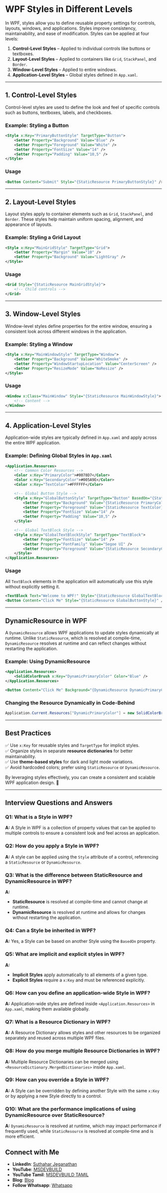 # WPF Styles in Different Levels

In WPF, styles allow you to define reusable property settings for controls, layouts, windows, and applications. Styles improve consistency, maintainability, and ease of modification. Styles can be applied at four levels:

1. **Control-Level Styles** – Applied to individual controls like buttons or textboxes.
2. **Layout-Level Styles** – Applied to containers like `Grid`, `StackPanel`, and `Border`.
3. **Window-Level Styles** – Applied to entire windows.
4. **Application-Level Styles** – Global styles defined in `App.xaml`.

---

## **1. Control-Level Styles**
Control-level styles are used to define the look and feel of specific controls such as buttons, textboxes, labels, and checkboxes.

### **Example: Styling a Button**
```xml
<Style x:Key="PrimaryButtonStyle" TargetType="Button">
    <Setter Property="Background" Value="Blue" />
    <Setter Property="Foreground" Value="White" />
    <Setter Property="FontSize" Value="14" />
    <Setter Property="Padding" Value="10,5" />
</Style>
```

### **Usage**
```xml
<Button Content="Submit" Style="{StaticResource PrimaryButtonStyle}" />
```

---

## **2. Layout-Level Styles**
Layout styles apply to container elements such as `Grid`, `StackPanel`, and `Border`. These styles help maintain uniform spacing, alignment, and appearance of layouts.

### **Example: Styling a Grid Layout**
```xml
<Style x:Key="MainGridStyle" TargetType="Grid">
    <Setter Property="Margin" Value="10" />
    <Setter Property="Background" Value="LightGray" />
</Style>
```

### **Usage**
```xml
<Grid Style="{StaticResource MainGridStyle}">
    <!-- Child controls -->
</Grid>
```

---

## **3. Window-Level Styles**
Window-level styles define properties for the entire window, ensuring a consistent look across different windows in the application.

### **Example: Styling a Window**
```xml
<Style x:Key="MainWindowStyle" TargetType="Window">
    <Setter Property="Background" Value="WhiteSmoke" />
    <Setter Property="WindowStartupLocation" Value="CenterScreen" />
    <Setter Property="ResizeMode" Value="NoResize" />
</Style>
```

### **Usage**
```xml
<Window x:Class="MainWindow" Style="{StaticResource MainWindowStyle}">
    <!-- Content -->
</Window>
```

---

## **4. Application-Level Styles**
Application-wide styles are typically defined in `App.xaml` and apply across the entire WPF application.

### **Example: Defining Global Styles in `App.xaml`**
```xml
<Application.Resources>
    <!-- Common Color Resources -->
    <Color x:Key="PrimaryColor">#0078D7</Color>
    <Color x:Key="SecondaryColor">#005A9E</Color>
    <Color x:Key="TextColor">#FFFFFF</Color>

    <!-- Global Button Style -->
    <Style x:Key="GlobalButtonStyle" TargetType="Button" BasedOn="{StaticResource {x:Type Button}}">
        <Setter Property="Background" Value="{StaticResource PrimaryColor}" />
        <Setter Property="Foreground" Value="{StaticResource TextColor}" />
        <Setter Property="FontSize" Value="14" />
        <Setter Property="Padding" Value="10,5" />
    </Style>

    <!-- Global TextBlock Style -->
    <Style x:Key="GlobalTextBlockStyle" TargetType="TextBlock">
        <Setter Property="FontSize" Value="14" />
        <Setter Property="FontFamily" Value="Segoe UI" />
        <Setter Property="Foreground" Value="{StaticResource SecondaryColor}" />
    </Style>
</Application.Resources>
```

### **Usage**
All `TextBlock` elements in the application will automatically use this style without explicitly setting it.

```xml
<TextBlock Text="Welcome to WPF!" Style="{StaticResource GlobalTextBlockStyle}" />
<Button Content="Click Me" Style="{StaticResource GlobalButtonStyle}" />
```

---

## **DynamicResource in WPF**
A `DynamicResource` allows WPF applications to update styles dynamically at runtime. Unlike `StaticResource`, which is resolved at compile-time, `DynamicResource` resolves at runtime and can reflect changes without restarting the application.

### **Example: Using DynamicResource**
```xml
<Application.Resources>
    <SolidColorBrush x:Key="DynamicPrimaryColor" Color="Blue" />
</Application.Resources>

<Button Content="Click Me" Background="{DynamicResource DynamicPrimaryColor}" />
```

### **Changing the Resource Dynamically in Code-Behind**
```csharp
Application.Current.Resources["DynamicPrimaryColor"] = new SolidColorBrush(Colors.Red);
```

---

## **Best Practices**
✅ Use `x:Key` for reusable styles and `TargetType` for implicit styles.  
✅ Organize styles in separate **resource dictionaries** for better maintainability.  
✅ Use **theme-based styles** for dark and light mode variations.  
✅ Avoid hardcoded colors; prefer using `StaticResource` or `DynamicResource`.  

By leveraging styles effectively, you can create a consistent and scalable WPF application design. 🚀

---

## **Interview Questions and Answers**

### **Q1: What is a Style in WPF?**
**A:** A Style in WPF is a collection of property values that can be applied to multiple controls to ensure a consistent look and feel across an application.

### **Q2: How do you apply a Style in WPF?**
**A:** A style can be applied using the `Style` attribute of a control, referencing a `StaticResource` or `DynamicResource`.

### **Q3: What is the difference between StaticResource and DynamicResource in WPF?**
**A:** 
- **StaticResource** is resolved at compile-time and cannot change at runtime.
- **DynamicResource** is resolved at runtime and allows for changes without restarting the application.

### **Q4: Can a Style be inherited in WPF?**
**A:** Yes, a Style can be based on another Style using the `BasedOn` property.

### **Q5: What are implicit and explicit styles in WPF?**
**A:** 
- **Implicit Styles** apply automatically to all elements of a given type.
- **Explicit Styles** require a `x:Key` and must be referenced explicitly.

### **Q6: How can you define an application-wide Style in WPF?**
**A:** Application-wide styles are defined inside `<Application.Resources>` in `App.xaml`, making them available globally.

### **Q7: What is a Resource Dictionary in WPF?**
**A:** A Resource Dictionary allows styles and other resources to be organized separately and reused across multiple WPF files.

### **Q8: How do you merge multiple Resource Dictionaries in WPF?**
**A:** Multiple Resource Dictionaries can be merged using `<ResourceDictionary.MergedDictionaries>` inside `App.xaml`.

### **Q9: How can you override a Style in WPF?**
**A:** A Style can be overridden by defining another Style with the same `x:Key` or by applying a new Style directly to a control.

### **Q10: What are the performance implications of using DynamicResource over StaticResource?**
**A:** `DynamicResource` is resolved at runtime, which may impact performance if frequently used, while `StaticResource` is resolved at compile-time and is more efficient.

 ## Connect with Me
- **LinkedIn**: [Suthahar Jeganathan](https://www.linkedin.com/in/jssuthahar/)
- **YouTube**: [MSDEVBUILD](https://www.youtube.com/@MSDEVBUILD)
- **YouTube Tamil**: [MSDEVBUILD TAMIL](https://www.youtube.com/@MSDEVBUILDTamil)
- **Blog**: [Blog](https://www.msdevbuild.com/)
- **Follow Whatsapp**: [Whatsapp](https://www.whatsapp.com/channel/0029Va5j2rHEFeXcTlUhQB0J)
